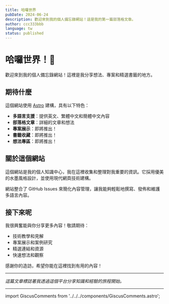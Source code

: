```yaml
---
title: 哈囉世界
pubDate: 2024-06-24
description: 歡迎來到我的個人備忘錄網站！這是我的第一篇部落格文章。
author: ccc333bbb
language: tw
status: published
---
```


# 哈囉世界！👋

歡迎來到我的個人備忘錄網站！這裡是我分享想法、專案和精選書籤的地方。

## 期待什麼

這個網站使用 [Astro](https://astro.build/) 建構，具有以下特色：

- **多語言支援**：提供英文、繁體中文和簡體中文內容
- **部落格文章**：詳細的文章和想法
- **專案展示**：即將推出！
- **書籤收藏**：即將推出！
- **想法專區**：即將推出！

## 關於這個網站

這個網站是我的個人知識中心，我在這裡收集和整理對我重要的資訊。它採用優美的水墨風格設計，並使用現代網頁技術建構。

網站整合了 GitHub Issues 來簡化內容管理，讓我能夠輕鬆地撰寫、發佈和維護多語言內容。

## 接下來呢

我很興奮能與你分享更多內容！敬請期待：

- 技術教學和見解
- 專案展示和案例研究
- 精選連結和資源
- 快速想法和觀察

感謝你的造訪，希望你能在這裡找到有用的內容！

---

*這篇文章標誌著我透過這個平台分享知識和經驗的旅程開始。*

---

import GiscusComments from '../../../components/GiscusComments.astro';

<GiscusComments />